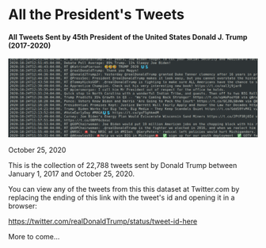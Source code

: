 # All the President's Tweets #

#### All Tweets Sent by 45th President of the United States Donald J. Trump (2017-2020) #### 

![Random tweets][img1]

October 25, 2020

This is the collection of 22,788 tweets sent by Donald Trump between January 1, 2017 and October 25, 2020.

You can view any of the tweets from this this dataset at Twitter.com by replacing the ending of this link with the tweet's id and opening it in a browser:

https://twitter.com/realDonaldTrump/status/tweet-id-here

More to come...

[img1]: images/img_02.png

